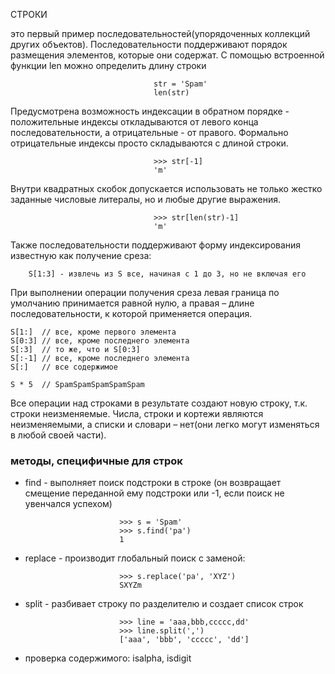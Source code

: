 СТРОКИ

это первый пример последовательностей(упорядоченных коллекций других
объектов). Последовательности поддерживают порядок размещения элементов,
которые они содержат.
С помощью встроенной функции len можно определить длину строки

                                    str = 'Spam'
                                    len(str)

Предусмотрена возможность индексации в обратном порядке - положительные индексы
откладываются от левого конца последовательности, а отрицательные - от правого.
Формально отрицательные индексы просто складываются с длиной строки.

                                    >>> str[-1]
                                    'm'

Внутри квадратных скобок допускается использовать не только жестко заданные
числовые литералы, но и любые другие выражения.

                                    >>> str[len(str)-1]
                                    'm'

Также последовательности поддерживают форму индексирования известную как
получение среза:

        S[1:3] - извлечь из S все, начиная с 1 до 3, но не включая его

При выполнении операции получения среза левая граница по умолчанию принимается
равной нулю, а правая – длине последовательности, к которой применяется операция.

    S[1:]  // все, кроме первого элемента
    S[0:3] // все, кроме последнего элемента
    S[:3]  // то же, что и S[0:3]
    S[:-1] // все, кроме последнего элемента
    S[:]   // все содержимое

    S * 5  // SpamSpamSpamSpamSpam

Все операции над строками в результате создают новую строку, т.к. строки неизменяемые.
Числа, строки и кортежи являются неизменяемыми, а списки и словари – нет(они легко
могут изменяться в любой своей части).

### методы, специфичные для строк  
 * find - выполняет поиск подстроки в строке (он возвращает смещение переданной ему подстроки или -1, если поиск не увенчался успехом)  
 
                            >>> s = 'Spam'
                            >>> s.find('pa')
                            1

 * replace - производит глобальный поиск с заменой:  

                            >>> s.replace('pa', 'XYZ')
                            SXYZm  

 * split - разбивает строку по разделителю и создает список строк  

                            >>> line = 'aaa,bbb,ccccc,dd'
                            >>> line.split(',')
                            ['aaa', 'bbb', 'ccccc', 'dd']

* проверка содержимого: isalpha, isdigit